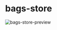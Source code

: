 # bags-store
![bags-store-preview](https://github.com/user-attachments/assets/aa73561f-4bcd-4172-9a52-3a421a1ca5ba)
